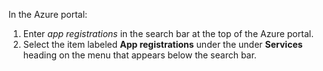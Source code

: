 In the Azure portal:

   1. Enter *app registrations* in the search bar at the top of the Azure portal.
   1. Select the item labeled **App registrations** under the under **Services** heading on the menu that appears below the search bar.
